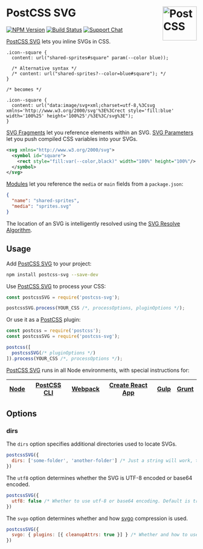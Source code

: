 # PostCSS SVG [<img src="https://postcss.github.io/postcss/logo.svg" alt="PostCSS" width="90" height="90" align="right">][postcss]

[![NPM Version][npm-img]][npm-url]
[![Build Status][cli-img]][cli-url]
[![Support Chat][git-img]][git-url]

[PostCSS SVG] lets you inline SVGs in CSS.

```pcss
.icon--square {
  content: url("shared-sprites#square" param(--color blue));

  /* Alternative syntax */
  /* content: url("shared-sprites?--color=blue#square"); */
}

/* becomes */

.icon--square {
  content: url("data:image/svg+xml;charset=utf-8,%3Csvg xmlns='http://www.w3.org/2000/svg'%3E%3Crect style='fill:blue' width='100%25' height='100%25'/%3E%3C/svg%3E");
}
```

[SVG Fragments] let you reference elements within an SVG. [SVG Parameters] let
you push compiled CSS variables into your SVGs.

```svg
<svg xmlns="http://www.w3.org/2000/svg">
  <symbol id="square">
    <rect style="fill:var(--color,black)" width="100%" height="100%"/>
  </symbol>
</svg>
```

[Modules] let you reference the `media` or `main` fields from a `package.json`:

```json
{
  "name": "shared-sprites",
  "media": "sprites.svg"
}
```

The location of an SVG is intelligently resolved using the
[SVG Resolve Algorithm].

## Usage

Add [PostCSS SVG] to your project:

```bash
npm install postcss-svg --save-dev
```

Use [PostCSS SVG] to process your CSS:

```js
const postcssSVG = require('postcss-svg');

postcssSVG.process(YOUR_CSS /*, processOptions, pluginOptions */);
```

Or use it as a [PostCSS] plugin:

```js
const postcss = require('postcss');
const postcssSVG = require('postcss-svg');

postcss([
  postcssSVG(/* pluginOptions */)
]).process(YOUR_CSS /*, processOptions */);
```

[PostCSS SVG] runs in all Node environments, with special instructions for:

| [Node](INSTALL.md#node) | [PostCSS CLI](INSTALL.md#postcss-cli) | [Webpack](INSTALL.md#webpack) | [Create React App](INSTALL.md#create-react-app) | [Gulp](INSTALL.md#gulp) | [Grunt](INSTALL.md#grunt) |
| --- | --- | --- | --- | --- | --- |

## Options

### dirs

The `dirs` option specifies additional directories used to locate SVGs.

```js
postcssSVG({
  dirs: ['some-folder', 'another-folder'] /* Just a string will work, too */
})
```

The `utf8` option determines whether the SVG is UTF-8 encoded or base64 encoded.

```js
postcssSVG({
  utf8: false /* Whether to use utf-8 or base64 encoding. Default is true. */
})
```

The `svgo` option determines whether and how [svgo] compression is used.

```js
postcssSVG({
  svgo: { plugins: [{ cleanupAttrs: true }] } /* Whether and how to use svgo compression. Default is false. */
})
```

[cli-img]: https://img.shields.io/travis/jonathantneal/postcss-svg.svg
[cli-url]: https://travis-ci.org/jonathantneal/postcss-svg
[git-img]: https://img.shields.io/badge/support-chat-blue.svg
[git-url]: https://gitter.im/postcss/postcss
[npm-img]: https://img.shields.io/npm/v/postcss-svg.svg
[npm-url]: https://www.npmjs.com/package/postcss-svg

[PostCSS]: https://github.com/postcss/postcss
[PostCSS SVG]: https://github.com/jonathantneal/postcss-svg
[Modules]: https://nodejs.org/api/modules.html#modules_modules
[SVG Fragments]: https://css-tricks.com/svg-fragment-identifiers-work/
[SVG Parameters]: https://tabatkins.github.io/specs/svg-params/
[SVG Resolve Algorithm]: lib/read-closest-svg.md
[svgo]: https://github.com/svg/svgo
